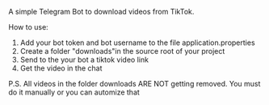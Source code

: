 A simple Telegram Bot to download videos from TikTok. 

How to use:
1) Add your bot token and bot username to the file application.properties
2) Create a folder "downloads"in the source root of your project
3) Send to the your bot a tiktok video link
5) Get the video in the chat

P.S. All videos in the folder downloads ARE NOT getting removed. You must do it manually or you can automize that
